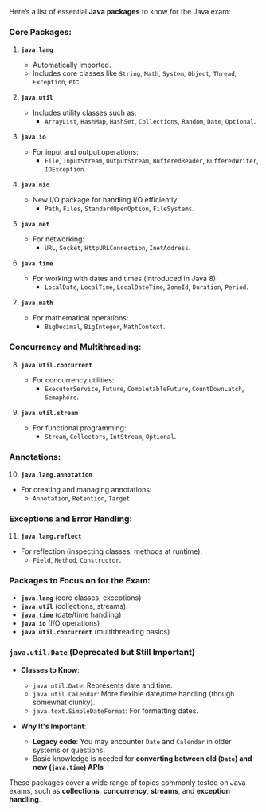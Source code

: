 
Here’s a list of essential **Java packages** to know for the Java exam:

### **Core Packages**:
1. **`java.lang`**  
   - Automatically imported.
   - Includes core classes like `String`, `Math`, `System`, `Object`, `Thread`, `Exception`, etc.

2. **`java.util`**  
   - Includes utility classes such as:
     - `ArrayList`, `HashMap`, `HashSet`, `Collections`, `Random`, `Date`, `Optional`.

3. **`java.io`**  
   - For input and output operations:
     - `File`, `InputStream`, `OutputStream`, `BufferedReader`, `BufferedWriter`, `IOException`.

4. **`java.nio`**  
   - New I/O package for handling I/O efficiently:
     - `Path`, `Files`, `StandardOpenOption`, `FileSystems`.

5. **`java.net`**  
   - For networking:
     - `URL`, `Socket`, `HttpURLConnection`, `InetAddress`.

6. **`java.time`**  
   - For working with dates and times (introduced in Java 8):
     - `LocalDate`, `LocalTime`, `LocalDateTime`, `ZoneId`, `Duration`, `Period`.

7. **`java.math`**  
   - For mathematical operations:
     - `BigDecimal`, `BigInteger`, `MathContext`.

### **Concurrency and Multithreading**:
8. **`java.util.concurrent`**  
   - For concurrency utilities:
     - `ExecutorService`, `Future`, `CompletableFuture`, `CountDownLatch`, `Semaphore`.

9. **`java.util.stream`**  
   - For functional programming:
     - `Stream`, `Collectors`, `IntStream`, `Optional`.

### **Annotations**:
10. **`java.lang.annotation`**  
   - For creating and managing annotations:
     - `Annotation`, `Retention`, `Target`.

### **Exceptions and Error Handling**:
11. **`java.lang.reflect`**  
   - For reflection (inspecting classes, methods at runtime):
     - `Field`, `Method`, `Constructor`.

### **Packages to Focus on for the Exam**:
- **`java.lang`** (core classes, exceptions)
- **`java.util`** (collections, streams)
- **`java.time`** (date/time handling)
- **`java.io`** (I/O operations)
- **`java.util.concurrent`** (multithreading basics)

### **`java.util.Date` (Deprecated but Still Important)**

- **Classes to Know**:
    
    - `java.util.Date`: Represents date and time.
    - `java.util.Calendar`: More flexible date/time handling (though somewhat clunky).
    - `java.text.SimpleDateFormat`: For formatting dates.
- **Why It's Important**:
    
    - **Legacy code**: You may encounter `Date` and `Calendar` in older systems or questions.
    - Basic knowledge is needed for **converting between old (`Date`) and new (`java.time`) APIs**

These packages cover a wide range of topics commonly tested on Java exams, such as **collections**, **concurrency**, **streams**, and **exception handling**.